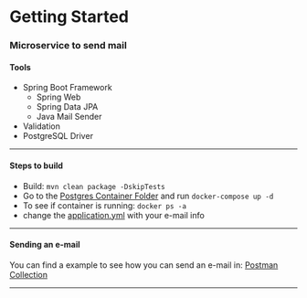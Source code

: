 # Getting Started

### Microservice to send mail

#### Tools
- Spring Boot Framework
  - Spring Web
  - Spring Data JPA
  - Java Mail Sender
- Validation
- PostgreSQL Driver
---
#### Steps to build
- Build:  ```mvn clean package -DskipTests```
- Go to the [Postgres Container Folder](https://github.com/mateusesp/ms-email/tree/master/postgresContainer) and run ```docker-compose up -d```
- To see if container is running: ```docker ps -a```
- change the [application.yml](https://github.com/mateusesp/ms-email/blob/master/src/main/resources/application.yml) with your e-mail info
---
#### Sending an e-mail
  You can find a example to see how you can send an e-mail in: [Postman Collection](https://github.com/mateusesp/ms-email/blob/master/Collection/Microservice%20Email.postman_collection.json)
  
---
